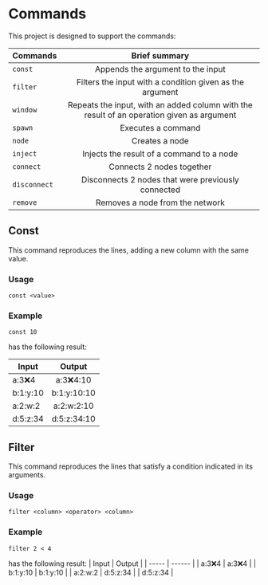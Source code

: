 # Commands
This project is designed to support the commands:

| Commands     | Brief summary                                                             |
| ------------ |:------------------------------------------------------------------------------------------:|
| `const`      | Appends the argument to the input                                                          | 
| `filter`     | Filters the input with a condition given as the argument                                   | 
| `window`     | Repeats the input,  with an added column with the result of an operation given as argument | 
| `spawn`      | Executes a command                                                                         | 
| `node`       | Creates a node                                                                             | 
| `inject`     | Injects the result of a command to a node                                                  | 
| `connect`    | Connects 2 nodes together                                                                  | 
| `disconnect` | Disconnects 2 nodes that were previously connected                                         | 
| `remove`     | Removes a node from the network                                                            |

## Const
This command reproduces the lines, adding a new column with the same value.

### Usage
`const <value>`

### Example
```
const 10
```
has the following result:

| Input | Output |
| ----- |:------:|
| a:3:x:4 | a:3:x:4:10 |
| b:1:y:10 | b:1:y:10:10 |
| a:2:w:2 | a:2:w:2:10 |
| d:5:z:34 | d:5:z:34:10 |

## Filter
This command reproduces the lines that satisfy a condition indicated in its arguments.

### Usage
`filter <column> <operator> <column>`

### Example
```
filter 2 < 4
```
has the following result:
| Input | Output |
| ----- | ------ |
| a:3:x:4 | a:3:x:4 |
| b:1:y:10 | b:1:y:10 |
| a:2:w:2 | d:5:z:34 |
| d:5:z:34 |

